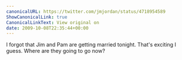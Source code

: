 ```yaml
---
canonicalURL: https://twitter.com/jmjordan/status/4718954589
ShowCanonicalLink: true
CanonicalLinkText: View original on
date: 2009-10-08T22:35:44+00:00
---
```

I forgot that Jim and Pam are getting married tonight. That's exciting I guess. Where are they going to go now?